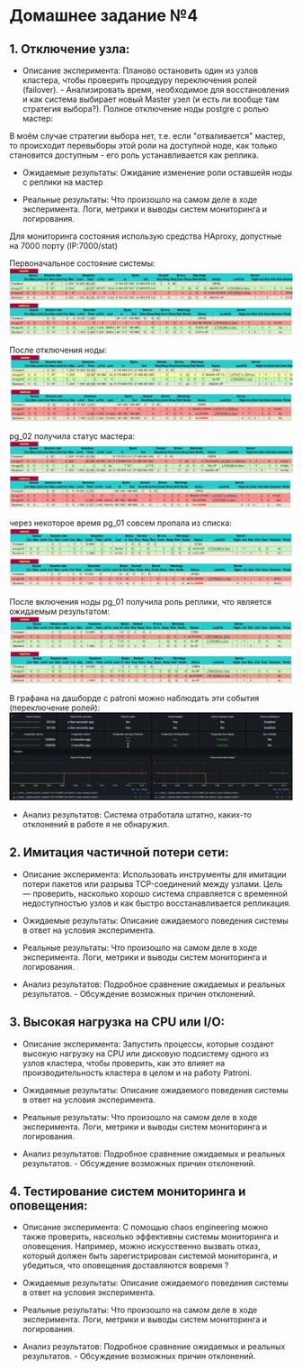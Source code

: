 # Домашнее задание №4

## 1. Отключение узла: 
- Описание эксперимента: Планово остановить один из узлов кластера, чтобы проверить процедуру переключения ролей (failover). - Анализировать время, необходимое для восстановления и как система выбирает новый Master узел (и есть ли вообще там стратегия выбора?).
Полное отключение ноды postgre с ролью мастер:

В моём случае стратегии выбора нет, т.е. если "отваливается" мастер, то происходит перевыборы этой роли на доступной ноде, как только становится доступным - его роль устанавливается как реплика.

- Ожидаемые результаты: Ожидание изменение роли оставшейя ноды с реплики на мастер 

- Реальные результаты: Что произошло на самом деле в ходе эксперимента.
Логи, метрики и выводы систем мониторинга и логирования.  

Для мониторинга состояния использую средства HAproxy, допустные на 7000 порту (IP:7000/stat)  

Первоначальное состояние системы:  
![](img/1_ha_1.png)

После отключения ноды:  
![](img/1_ha_2.png)

pg_02 получила статус мастера:  
![](img/1_ha_3.png)

через некоторое время pg_01 совсем пропала из списка:  
![](img/1_ha_4.png)

После включения ноды pg_01 получила роль реплики, что является ожидаемым результатом:  
![](img/1_ha_5.png)

В графана на дашборде с patroni можно наблюдать эти события (переключение ролей):  
![](img/1_gr_2.png)




- Анализ результатов: Система отработала штатно, каких-то отклонений в работе я не обнаружил.



## 2. Имитация частичной потери сети: 
- Описание эксперимента: Использовать инструменты для имитации потери пакетов или разрыва TCP-соединений между узлами. Цель — проверить, насколько хорошо система справляется с временной недоступностью узлов и как быстро восстанавливается репликация.

- Ожидаемые результаты: Описание ожидаемого поведения системы в ответ
на условия эксперимента.

- Реальные результаты: Что произошло на самом деле в ходе эксперимента.
Логи, метрики и выводы систем мониторинга и логирования.

- Анализ результатов: Подробное сравнение ожидаемых и реальных
результатов. - Обсуждение возможных причин отклонений.


## 3. Высокая нагрузка на CPU или I/O: 
- Описание эксперимента: Запустить процессы, которые создают высокую нагрузку на CPU или дисковую подсистему одного из узлов кластера, чтобы проверить, как это влияет на производительность кластера в целом и на работу Patroni.

- Ожидаемые результаты: Описание ожидаемого поведения системы в ответ
на условия эксперимента.

- Реальные результаты: Что произошло на самом деле в ходе эксперимента.
Логи, метрики и выводы систем мониторинга и логирования.

- Анализ результатов: Подробное сравнение ожидаемых и реальных
результатов. - Обсуждение возможных причин отклонений.


## 4. Тестирование систем мониторинга и оповещения: 
- Описание эксперимента: С помощью chaos engineering можно также проверить, насколько эффективны системы мониторинга и оповещения. Например, можно
искусственно вызвать отказ, который должен быть зарегистрирован системой мониторинга, и убедиться, что оповещения доставляются вовремя ?

- Ожидаемые результаты: Описание ожидаемого поведения системы в ответ
на условия эксперимента.

- Реальные результаты: Что произошло на самом деле в ходе эксперимента.
Логи, метрики и выводы систем мониторинга и логирования.

- Анализ результатов: Подробное сравнение ожидаемых и реальных результатов. - Обсуждение возможных причин отклонений.
